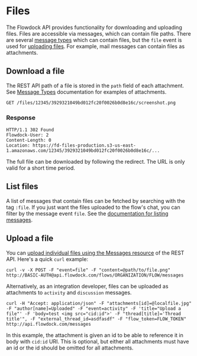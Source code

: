 # Files

The Flowdock API provides functionality for downloading and uploading files. Files are accessible via messages, which can contain file paths. There are several [message types](message-types) which can contain files, but the `file` event is used for [uploading files](messages#/send/files). For example, mail messages can contain files as attachments.

## Download a file

The REST API path of a file is stored in the `path` field of each attachment. See [Message Types](message-types) documentation for examples of attachments.

```
GET /files/12345/3929321049bd012fc20f0026b0d8e16c/screenshot.png
```

### Response
```
HTTP/1.1 302 Found
Flowdock-User: 2
Content-Length: 0
Location: https://fd-files-production.s3-us-east-1.amazonaws.com/12345/3929321049bd012fc20f0026b0d8e16c/...
```

The full file can be downloaded by following the redirect. The URL is only valid for a short time period.

## List files

A list of messages that contain files can be fetched by searching with the tag `:file`. If you just want the files uploaded to the flow's chat, you can filter by the message event `file`. See the [documentation for listing messages](messages#/list).

## Upload a file

You can [upload individual files using the Messages resource](messages#/send/files) of the REST API. Here's a quick `curl` example:

    curl -v -X POST -F "event=file" -F "content=@path/to/file.png" http://BASIC-AUTH@api.flowdock.com/flows/ORGANIZATION/FLOW/messages

Alternatively, as an integration developer, files can be uploaded as attachments to `activity` and `discussion` messages.

    curl -H "Accept: application/json" -F "attachments[id]=@localfile.jpg" -F "author[name]=Uploaded" -F "event=activity" -F 'title="Upload a file"' -F 'body=test <img src="cid:id">' -F "thread[title]='Thread title'", -F "external_thread_id=asdfasdf" -F "flow_token=FLOW_TOKEN" http://api.flowdock.com/messages

In this example, the attachment is given an id to be able to reference it in body with `cid:id` URI. This is optional, but either all attachments must have an id or the id should be omitted for all attachments.
